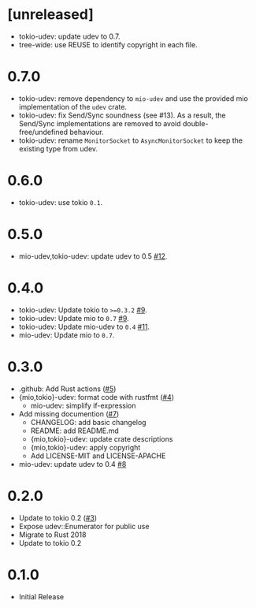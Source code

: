 <!--
SPDX-FileCopyrightText: © 2020 Jean-Pierre De Jesus DIAZ <me@jeandudey.tech>
SPDX-License-Identifier: MIT OR Apache-2.0
-->

# [unreleased]

- tokio-udev: update udev to 0.7.
- tree-wide: use REUSE to identify copyright in each file.

# 0.7.0

- tokio-udev: remove dependency to `mio-udev` and use the provided
mio implementation of the `udev` crate.
- tokio-udev: fix Send/Sync soundness (see #13). As a result, the Send/Sync implementations
are removed to avoid double-free/undefined behaviour.
- tokio-udev: rename `MonitorSocket` to `AsyncMonitorSocket` to keep the existing type from
udev.

# 0.6.0

- tokio-udev: use tokio `0.1`.

# 0.5.0

- mio-udev,tokio-udev: update udev to 0.5 [#12](https://github.com/jeandudey/tokio-udev/pull/12).

# 0.4.0

- tokio-udev: Update tokio to `>=0.3.2` [#9](https://github.com/jeandudey/tokio-udev/pull/9).
- tokio-udev: Update mio to `0.7` [#9](https://github.com/jeandudey/tokio-udev/pull/9).
- tokio-udev: Update mio-udev to `0.4` [#11](https://github.com/jeandudey/tokio-udev/pull/11).
- mio-udev: Update mio to `0.7`.

# 0.3.0

- .github: Add Rust actions ([#5](https://github.com/jeandudey/tokio-udev/pull/5))
- {mio,tokio}-udev: format code with rustfmt ([#4](https://github.com/jeandudey/tokio-udev/pull/4))
  - mio-udev: simplify if-expression
- Add missing documention ([#7](https://github.com/jeandudey/tokio-udev/pull/7))
  - CHANGELOG: add basic changelog
  - README: add README.md
  - {mio,tokio}-udev: update crate descriptions
  - {mio,tokio}-udev: apply copyright
  - Add LICENSE-MIT and LICENSE-APACHE
- mio-udev: update udev to 0.4 [#8](https://github.com/jeandudey/tokio-udev/pull/8)

# 0.2.0

- Update to tokio 0.2 ([#3](https://github.com/jeandudey/tokio-udev/pull/3))
 - Expose udev::Enumerator for public use
 - Migrate to Rust 2018
 - Update to tokio 0.2

# 0.1.0

- Initial Release
